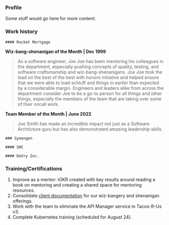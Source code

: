 ### Profile
Some stuff would go here for more content.

### Work history

    #### Rocket Mortgage
<b>Wiz-bang-shenanigan of the Month | Dec 1999</b>  
>As a software engineer, Joe Joe has been mentoring his colleagues in the department, especially pushing concepts of quality, testing, and software craftsmanship and wiz-bang-shenanigans. Joe Joe took the lead on the best of the best with honors initiative and helped ensure that we were able to load schtuff and things in earlier than expected by a considerable margin. Engineers and leaders alike from across the department consider Joe to be a go-to person for all things and other things, especially the members of the team that are taking over some of their oncall work.  

<b>Team Member of the Month | June 2022</b>  
>Joe Smith has made an incredible impact not just as a Software Archticture guru but has also demonstrated amazing leadership skills. 

    ### Synengen

    #### SHC

    #### DeVry Inc.


### Training/Certifications
1. Improve as a mentor: iOKR created with key results around reading a book on mentoring and creating a shared space for mentoring resources.
2. Consolidate [client documentation](https://github.com/) for our wiz-bangery and shenanigan offerings.
3. Work with the team to eliminate the API Manager service in Tacos-R-Us v3.
4. Complete Kubernetes training (scheduled for August 24).

